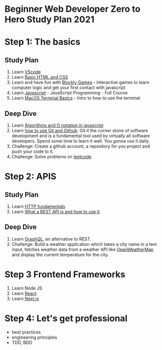 # Beginner Web Developer Zero to Hero Study Plan 2021

# Step 1: The basics

## Study Plan

1. Learn [VScode](https://www.youtube.com/watch?v=VqCgcpAypFQ)
1. Learn [Basic HTML and CSS](https://www.youtube.com/watch?v=qz0aGYrrlhU)
1. Learn and have fun with [Blockly Games](https://blockly.games/) - Interactive games to learn computer logic and get your first contact with javascript
1. Learn [Javascript](https://www.youtube.com/watch?v=jS4aFq5-91M) - JavaScript Programming - Full Course
1. Learn [MacOS Terminal Basics](https://www.youtube.com/watch?v=aKRYQsKR46I) - Intro to how to use the terminal

## Deep Dive

1. Learn [Algorithms and O notation in javascript](https://www.youtube.com/watch?v=JgWm6sQwS_I)
2. Learn [how to use Git and Github](https://www.youtube.com/watch?v=RGOj5yH7evk). Git it the corner stone of software development and is a fundamental tool used by virtually all software developers. Spend some time to learn it well. You gonna use it daily.
3. Challenge: Create a github account, a repository for you project and push your code to it.
4. Challenge: Solve problems on [leetcode](https://leetcode.com/).

# Step 2: APIS

## Study Plan

1. Learn [HTTP fundamentals](https://www.youtube.com/watch?v=iYM2zFP3Zn0)
2. Learn [What a REST API is and how to use it](https://www.youtube.com/watch?v=GZvSYJDk-us).

## Deep Dive

1. Learn [GraphQL](https://www.youtube.com/watch?v=ed8SzALpx1Q), an alternative to REST.
2. Challenge: Build a weather application which takes a city name in a text input, fetches weather data from a weather API like [OpenWeatherMap](https://openweathermap.org/api) and display the current temperature for the city.

# Step 3 Frontend Frameworks

1. Learn Node JS
2. Learn [React](https://www.youtube.com/watch?v=w7ejDZ8SWv8).
4. Learn [Next.js](https://www.youtube.com/watch?v=mTz0GXj8NN0)

# Step 4: Let's get professional

* best practices
* engineering principles
* TDD, BDD



